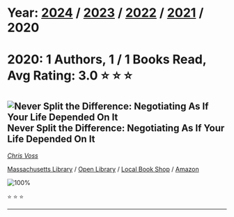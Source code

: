 # Year: [2024](../books/) / [2023](../books/2023) / [2022](../books/2022) / [2021](../books/2021) / 2020 
# 2020: 1 Authors, 1 / 1 Books Read, Avg Rating: 3.0 :star: :star: :star:

## ![Never Split the Difference: Negotiating As If Your Life Depended On It](https://covers.openlibrary.org/b/isbn/9780062407801-M.jpg) Never Split the Difference: Negotiating As If Your Life Depended On It
*[Chris Voss](../authors/ChrisVoss)*

[Massachusetts Library](https://library.minlib.net/search/i=9780062407801) / [Open Library](https://openlibrary.org/isbn/9780062407801) / [Local Book Shop](https://bookshop.org/book/9780062407801) / [Amazon](https://amazon.com/dp/0062407805)

![100%](https://geps.dev/progress/100) 

:star: :star: :star:

---
